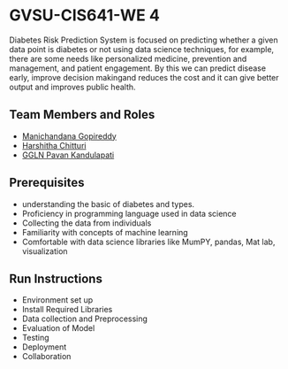 # GVSU-CIS641-WE 4

Diabetes Risk Prediction System is focused on predicting whether a given data point is diabetes or not using data science techniques, for example, 
there are some needs like personalized medicine, prevention and management, and patient engagement. By this we can predict disease early, 
improve decision makingand reduces the cost and it can give better output and improves public health.


## Team Members and Roles

* [Manichandana Gopireddy](https://github.com/GManichandana/CIS641-HW2-Gopireddy.git)
* [Harshitha Chitturi](https://github.com/Harshitha1723/CIS641-HW2-Chitturi.git)
* [GGLN Pavan Kandulapati](https://github.com/Pavankandulapati/CIS641-HW2-kandulapati.git)

## Prerequisites

 - understanding the basic of diabetes and types.
 - Proficiency in programming language used in data science
 - Collecting the data from individuals
 - Familiarity with concepts of machine learning
 - Comfortable with data science libraries like MumPY, pandas, Mat lab, visualization


## Run Instructions
 
 - Environment set up
 - Install Required Libraries
 - Data collection and Preprocessing
 - Evaluation of Model
 - Testing
 - Deployment
 - Collaboration